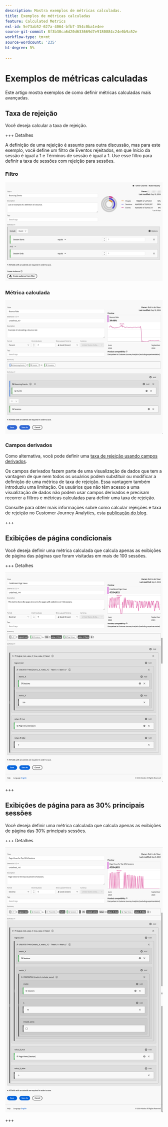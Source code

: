 ```yaml
---
description: Mostra exemplos de métricas calculadas.
title: Exemplos de métricas calculadas
feature: Calculated Metrics
exl-id: 5e73ab52-627a-4064-bfb7-354c0ba1e4ee
source-git-commit: 8f3b30ca6d20d633669d7e9180884c24e0b9a52e
workflow-type: tm+mt
source-wordcount: '235'
ht-degree: 5%

---
```


# Exemplos de métricas calculadas

Este artigo mostra exemplos de como definir métricas calculadas mais avançadas.

## Taxa de rejeição

Você deseja calcular a taxa de rejeição.

+++ Detalhes

A definição de uma rejeição é assunto para outra discussão, mas para este exemplo, você define um filtro de Eventos rejeitados, em que Início da sessão é igual a 1 e Términos de sessão é igual a 1. Use esse filtro para definir a taxa de sessões com rejeição para sessões.


### Filtro

![Rejeitando eventos](assets/example-bounce-bouncedevents.png)

### Métrica calculada

![Taxa de rejeição](assets/example-bounce-rate.png)


### Campos derivados

Como alternativa, você pode definir uma [taxa de rejeição usando campos derivados](/help/data-views/derived-fields/derived-fields.md#bounces).

Os campos derivados fazem parte de uma visualização de dados que tem a vantagem de que nem todos os usuários podem substituir ou modificar a definição de uma métrica de taxa de rejeição. Essa vantagem também introduziu uma limitação. Os usuários que não têm acesso a uma visualização de dados não podem usar campos derivados e precisam recorrer a filtros e métricas calculadas para definir uma taxa de rejeição.

Consulte para obter mais informações sobre como calcular rejeições e taxa de rejeição no Customer Journey Analytics, esta [publicação do blog](https://experienceleaguecommunities.adobe.com/t5/adobe-analytics-blogs/calculating-bounces-amp-bounce-rate-in-adobe-customer-journey/ba-p/706446).

+++


## Exibições de página condicionais

Você deseja definir uma métrica calculada que calcula apenas as exibições de página das páginas que foram visitadas em mais de 100 sessões.

+++ Detalhes

![Exibições de página condicionais](assets/conditional-page-views.png)

+++

## Exibições de página para as 30% principais sessões

Você deseja definir uma métrica calculada que calcula apenas as exibições de página das 30% principais sessões.

+++ Detalhes

![Principais 30% de exibições de página](assets/top30-page-views.png)

+++
